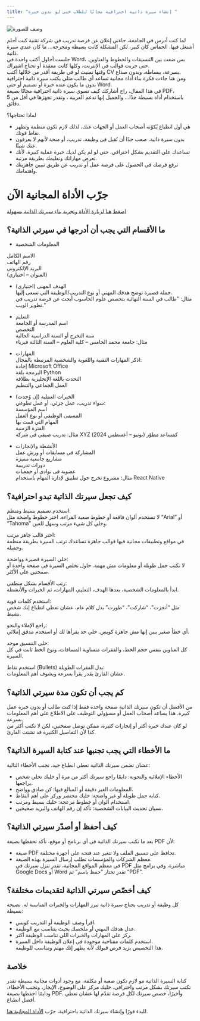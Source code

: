 ```yaml
---
title: "إنشاء سيرة ذاتية احترافية مجانًا للطلاب حتى لو بدون خبرة "
---
```

![وصف للصورة](/img.png "عنوان الصورة")

لما كنت أدرس في الجامعة، جاءني إعلان عن فرصة تدريب في شركة تقنية كنت أحلم أشتغل فيها. الحماس كان كبير، لكن المشكلة كانت بسيطة ومحرجة... ما كان عندي سيرة ذاتية.  
جلست أحاول أكتب واحدة في Word، بس ضعت بين التنسيقات والخطوط والعناوين. حتى جربت قوالب في الإنترنت، وكلها كانت معقدة أو تحتاج اشتراك.  
وقتها تمنيت لو في طريقة أقدر من خلالها أكتب CV بسرعة، ببساطة، وبدون صداع.  
ومن هنا جاءت فكرة بناء أداة مجانية تساعد أي طالب مثلي يكتب سيرة ذاتية احترافية بدون ما يكون عنده خبرة أو تصميم أو حتى Word.  
في هذا المقال، راح أشاركك كيف تسوي سيرة ذاتية احترافية مجانًا بصيغة PDF، باستخدام أداة بسيطة جدًا... والجميل إنها تدعم العربية ، وتقدر تجهزها في أقل من 5 دقائق.

لماذا تحتاجها؟  
*  هي أول انطباع يُكوّنه أصحاب العمل أو الجهات عنك، لذلك لازم تكون منظمة وتظهر نقاط قوتك.  
*  بدون سيرة ذاتية، صعب جدًا أن تُقبل في وظيفة، تدريب، أو منحة لأنهم لا يعرفون عنك شيئًا.  
*  تساعدك على التقديم بشكل احترافي، حتى لو لم يكن لديك خبرة عملية كبيرة، لأنك تعرض مهاراتك وتعليمك بطريقة مرتبة.  
*  ترفع فرصك في الحصول على فرصة عمل أو تدريب عن طريق تبيين جاهزيتك واهتمامك.

# جرّب الأداة المجانية الآن

[اضغط هنا لزيارة الأداة وتجربة بناء سيرتك الذاتية بسهولة](harbaacv.com)

## ما الأقسام التي يجب أن أدرجها في سيرتي الذاتية؟

* المعلومات الشخصية

الاسم الكامل  
رقم الهاتف  
البريد الإلكتروني  
(العنوان – اختياري)

* الهدف المهني (اختياري)  
جملة قصيرة توضح هدفك المهني أو نوع التدريب/الوظيفة التي تسعى إليها.  
مثال: "طالب في السنة النهائية بتخصص علوم الحاسوب أبحث عن فرصة تدريب في تطوير الويب."

* التعليم  
اسم المدرسة أو الجامعة  
التخصص  
سنة التخرج أو السنة الدراسية الحالية  
مثال: جامعة محمد الخامس – كلية العلوم – السنة الثالثة فيزياء

* المهارات  
اذكر المهارات التقنية واللغوية والشخصية المرتبطة بالمجال:  
إجادة Microsoft Office  
البرمجة بلغة Python  
التحدث باللغة الإنجليزية بطلاقة  
العمل الجماعي والتنظيم

* الخبرات العملية (إن وُجدت)  
سواء تدريب، عمل جزئي، أو عمل تطوعي:  
اسم المؤسسة  
المسمى الوظيفي أو نوع العمل  
المهام التي قمت بها  
الفترة الزمنية  
مثال: تدريب صيفي في شركة XYZ كمساعد مطوّر (يونيو – أغسطس 2024)

* الأنشطة والإنجازات  
المشاركة في مسابقات أو ورش عمل  
مشاريع جامعية مميزة  
دورات تدريبية  
عضوية في نوادي أو جمعيات  
مثال: مشروع تخرج حول تطبيق لإدارة المهام باستخدام React Native

## كيف تجعل سيرتك الذاتية تبدو احترافية؟

استخدم تصميم بسيط ومنظم:  
لا تستخدم ألوان فاقعة أو خطوط صعبة القراءة. اختر خطوط واضحة مثل “Arial” أو “Tahoma” وخلي كل شيء مرتب وسهل للعين.

اختر قالب جاهز مرتب:  
في مواقع وتطبيقات مجانية فيها قوالب جاهزة تساعدك ترتب السيرة بطريقة منظمة وجميلة.

خلي السيرة قصيرة وواضحة:  
لا تكتب جمل طويلة أو معلومات مش مهمة. حاول تخلص السيرة في صفحة واحدة أو صفحتين على الأكثر.

رتب الأقسام بشكل منطقي:  
ابدأ بالمعلومات الشخصية، بعدها الهدف، التعليم، المهارات، ثم الخبرات والأنشطة.

استخدم كلمات قوية:  
مثل “أنجزت”، “شاركت”، “طورت” بدل كلام عام، عشان تعطي انطباع إنك شخص نشيط.

راجع الإملاء والنحو:  
أي خطأ صغير يبين إنها مش جاهزة كويس. خلي حد يقرأها لك أو استخدم مدقق إملائي.

خلي التنسيق موحد:  
كل العناوين بنفس حجم الخط، والفقرات متساوية المسافات، ونوع الخط ثابت في كل السيرة.

استخدم نقاط (Bullets) بدل الفقرات الطويلة:  
عشان القارئ يقدر يقرأ بسرعة ويشوف أهم المعلومات.

## كم يجب أن تكون مدة سيرتي الذاتية؟

من الأفضل أن تكون سيرتك الذاتية صفحة واحدة فقط إذا كنت طالب أو بدون خبرة عمل كبيرة. هذا يساعد أصحاب العمل أو مسؤولي التوظيف على الاطلاع على أهم المعلومات بسرعة.  
لو كان عندك خبرة أكثر أو إنجازات كثيرة، ممكن توصل صفحتين، لكن لا تكتب أكثر من كذا لأن التفاصيل الكثيرة قد تشتت القارئ.

## ما الأخطاء التي يجب تجنبها عند كتابة السيرة الذاتية؟

عشان تضمن سيرتك الذاتية تعطي انطباع جيد، تجنب الأخطاء التالية:  
*  الأخطاء الإملائية والنحوية: دايمًا راجع سيرتك أكثر من مرة أو خليك تخلي شخص يراجعها.  
*  المعلومات الغير دقيقة أو المبالغ فيها: كن صادق وواضح.  
*  كتابة جمل طويلة أو غير واضحة: خليك مختصر وركز على أهم النقاط.  
*  استخدام ألوان أو خطوط مزعجة: خليك بسيط ومرتب.  
*  نسيان تحديث البيانات الشخصية: تأكد إن رقم الهاتف والبريد صحيحين.

## كيف أحفظ أو أصدّر سيرتي الذاتية؟

بعد ما تكتب سيرتك الذاتية في أي برنامج أو موقع، تأكد تحفظها بصيغة PDF لأن:  
*  صيغة PDF تحافظ على تنسيق الملف ولا تتغير عند فتحه على أجهزة مختلفة.  
*  معظم الشركات والمؤسسات تطلب إرسال السيرة بهذه الصيغة.  
في معظم المواقع المجانية، تقدر تنزل سيرتك في PDF مباشرة، وفي برامج مثل Google Docs أو Word تقدر تختار “حفظ باسم” ثم “PDF”.

## كيف أخصّص سيرتي الذاتية لتقديمات مختلفة؟

كل وظيفة أو تدريب يحتاج سيرة ذاتية تبرز المهارات والخبرات المناسبة له. نصيحة بسيطة:  
*  اقرأ وصف الوظيفة أو التدريب كويس.  
*  عدل هدفك المهني أو ملخصك بحيث يتناسب مع الوظيفة.  
*  ركز على المهارات والخبرات اللي تناسب الوظيفة أكثر.  
*  استخدم كلمات مفتاحية موجودة في إعلان الوظيفة داخل السيرة.  
هذا التخصيص يزيد فرص قبولك لأنه يظهر إنك مهتم ومناسب للوظيفة.

##  خلاصة

كتابة السيرة الذاتية مو لازم تكون صعبة أو مكلفة، مع وجود أدوات مجانية بسيطة تقدر تكتب سيرتك بشكل مرتب واحترافي. خليك مركز على الوضوح، الإيجاز، وتجنب الأخطاء، ودايمًا احفظها بصيغة PDF. وأخيرًا، خصص سيرتك لكل فرصة تقدّم لها عشان تعطي أفضل انطباع.

للبدء فورًا وإنشاء سيرتك الذاتية باحترافية، جرّب [الأداة المجانية هنا](harbaacv.com).


